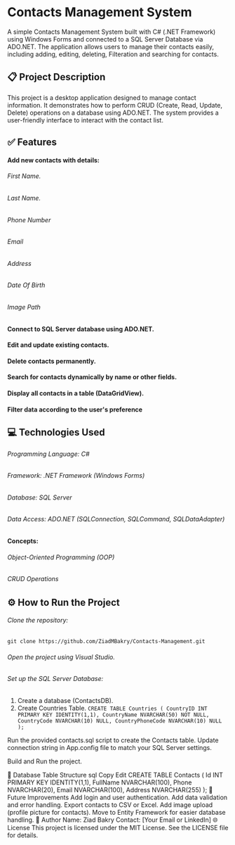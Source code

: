 # Contacts Management System
A simple Contacts Management System built with C# (.NET Framework) using Windows Forms and connected to a SQL Server Database via ADO.NET.
The application allows users to manage their contacts easily, including adding, editing, deleting, Filteration and searching for contacts.

## 📋 Project Description
This project is a desktop application designed to manage contact information. It demonstrates how to perform CRUD (Create, Read, Update, Delete) operations on a database using ADO.NET. The system provides a user-friendly interface to interact with the contact list.

## ✅ Features
#### Add new contacts with details:
###### First Name.
###### Last Name.
###### Phone Number
###### Email
###### Address
###### Date Of Birth
###### Image Path
#### Connect to SQL Server database using ADO.NET.
#### Edit and update existing contacts.
#### Delete contacts permanently.
#### Search for contacts dynamically by name or other fields.
#### Display all contacts in a table (DataGridView).
#### Filter data according to the user's preference

## 💻 Technologies Used
###### Programming Language: C#
###### Framework: .NET Framework (Windows Forms)
###### Database: SQL Server
###### Data Access: ADO.NET (SQLConnection, SQLCommand, SQLDataAdapter)
#### Concepts:
###### Object-Oriented Programming (OOP)
###### CRUD Operations

## ⚙️ How to Run the Project
###### Clone the repository:
`git clone https://github.com/ZiadMBakry/Contacts-Management.git`
###### Open the project using Visual Studio.
###### Set up the SQL Server Database:
1. Create a database (ContactsDB).
2. Create Countries Table.
`CREATE TABLE Countries (
    CountryID INT PRIMARY KEY IDENTITY(1,1),
    CountryName NVARCHAR(50) NOT NULL,
    CountryCode NVARCHAR(10) NULL,
    CountryPhoneCode NVARCHAR(10) NULL
);`

Run the provided contacts.sql script to create the Contacts table.
Update connection string in App.config file to match your SQL Server settings.

Build and Run the project.

🔑 Database Table Structure
sql
Copy
Edit
CREATE TABLE Contacts (
    Id INT PRIMARY KEY IDENTITY(1,1),
    FullName NVARCHAR(100),
    Phone NVARCHAR(20),
    Email NVARCHAR(100),
    Address NVARCHAR(255)
);
🚀 Future Improvements
Add login and user authentication.
Add data validation and error handling.
Export contacts to CSV or Excel.
Add image upload (profile picture for contacts).
Move to Entity Framework for easier database handling.
🙌 Author
Name: Ziad Bakry
Contact: [Your Email or LinkedIn]
🌐 License
This project is licensed under the MIT License. See the LICENSE file for details.
